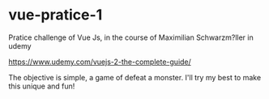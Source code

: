 # vue-pratice-1

Pratice challenge of Vue Js, in the course of Maximilian Schwarzm?ller in udemy

https://www.udemy.com/vuejs-2-the-complete-guide/

The objective is simple, a game of defeat a monster. I'll try my best to make this unique and fun!
